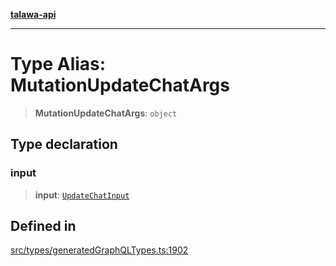 [**talawa-api**](../../../README.md)

***

# Type Alias: MutationUpdateChatArgs

> **MutationUpdateChatArgs**: `object`

## Type declaration

### input

> **input**: [`UpdateChatInput`](UpdateChatInput.md)

## Defined in

[src/types/generatedGraphQLTypes.ts:1902](https://github.com/Suyash878/talawa-api/blob/e4413cec641a837926071678fed3c7f67234e31e/src/types/generatedGraphQLTypes.ts#L1902)
